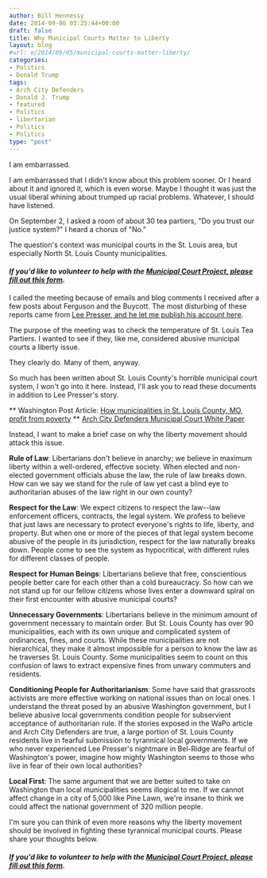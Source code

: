 ```yaml
---
author: Bill Hennessy
date: 2014-09-06 03:25:44+00:00
draft: false
title: Why Municipal Courts Matter to Liberty
layout: blog
#url: e/2014/09/05/municipal-courts-matter-liberty/
categories:
- Politics
- Donald Trump
tags:
- Arch City Defenders
- Donald J. Trump
- featured
- Politics
- libertarian
- Politics
- Politics
type: "post"
---
```


I am embarrassed.

I am embarrassed that I didn't know about this problem sooner. Or I heard about it and ignored it, which is even worse. Maybe I thought it was just the usual liberal whining about trumped up racial problems. Whatever, I should have listened.

On September 2, I asked a room of about 30 tea partiers, "Do you trust our justice system?" I heard a chorus of "No."

The question's context was municipal courts in the St. Louis area, but especially North St. Louis County municipalities.



#### _**If you'd like to volunteer to help with the [Municipal Court Project, please fill out this form](https://hennessysview.com/muni-court-project/).**_





I called the meeting because of emails and blog comments I received after a few posts about Ferguson and the Buycott. The most disturbing of these reports came from [Lee Presser, and he let me publish his account here](https://hennessysview.com/2014/08/20/municipal-court-kangaroo-court/).

The purpose of the meeting was to check the temperature of St. Louis Tea Partiers. I wanted to see if they, like me, considered abusive municipal courts a liberty issue.

They clearly do. Many of them, anyway.

So much has been written about St. Louis County's horrible municipal court system, I won't go into it here. Instead, I'll ask you to read these documents in addition to Lee Presser's story.




** Washington Post Article: [How municipalities in St. Louis County, MO, profit from poverty](https://www.washingtonpost.com/news/the-watch/wp/2014/09/03/how-st-louis-county-missouri-profits-from-poverty/)
** [Arch City Defenders Municipal Court White Paper](https://03a5010.netsolhost.com/WordPress/wp-content/uploads/2014/08/ArchCity-Defenders-Municipal-Courts-Whitepaper.pdf)


Instead, I want to make a brief case on why the liberty movement should attack this issue.

**Rule of Law**: Libertarians don't believe in anarchy; we believe in maximum liberty within a well-ordered, effective society. When elected and non-elected government officials abuse the law, the rule of law breaks down. How can we say we stand for the rule of law yet cast a blind eye to authoritarian abuses of the law right in our own county?

**Respect for the Law**: We expect citizens to respect the law--law enforcement officers, contracts, the legal system. We profess to believe that just laws are necessary to protect everyone's rights to life, liberty, and property. But when one or more of the pieces of that legal system become abusive of the people in its jurisdiction, respect for the law naturally breaks down. People come to see the system as hypocritical, with different rules for different classes of people.

**Respect for Human Beings**: Libertarians believe that free, conscientious people better care for each other than a cold bureaucracy. So how can we not stand up for our fellow citizens whose lives enter a downward spiral on their first encounter with abusive municipal courts?

**Unnecessary Governments**: Libertarians believe in the minimum amount of government necessary to maintain order. But St. Louis County has over 90 municipalities, each with its own unique and complicated system of ordinances, fines, and courts. While these municipalities are not hierarchical, they make it almost impossible for a person to know the law as he traverses St. Louis County. Some municipalities seem to count on this confusion of laws to extract expensive fines from unwary commuters and residents.

**Conditioning People for Authoritarianism**: Some have said that grassroots activists are more effective working on national issues than on local ones. I understand the threat posed by an abusive Washington government, but I believe abusive local governments condition people for subservient acceptance of authoritarian rule. If the stories exposed in the WaPo article and Arch City Defenders are true, a large portion of St. Louis County residents live in fearful submission to tyrannical local governments. If we who never experienced Lee Presser's nightmare in Bel-Ridge are fearful of Washington's power, imagine how mighty Washington seems to those who live in fear of their own local authorities?

**Local First**: The same argument that we are better suited to take on Washington than local municipalities seems illogical to me. If we cannot affect change in a city of 5,000 like Pine Lawn, we're insane to think we could affect the national government of 320 million people.

I'm sure you can think of even more reasons why the liberty movement should be involved in fighting these tyrannical municipal courts. Please share your thoughts below.



#### _**If you'd like to volunteer to help with the [Municipal Court Project, please fill out this form](https://hennessysview.com/muni-court-project/).**_

